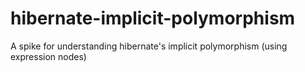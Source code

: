 # hibernate-implicit-polymorphism
A spike for understanding hibernate's implicit polymorphism (using expression nodes)
